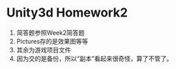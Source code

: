 # Unity3d Homework2
1. 简答题参照Week2简答题 <br/>
2. Pictures存的是效果图等等 <br/>
3. 其余为游戏项目文件 <br/>
4. 因为交的是备份，所以“副本”看起来很奇怪，算了不管了。

